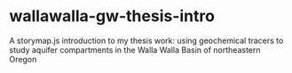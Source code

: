 # wallawalla-gw-thesis-intro
A storymap.js introduction to my thesis work: using geochemical tracers to study aquifer compartments in the Walla Walla Basin of northeastern Oregon
